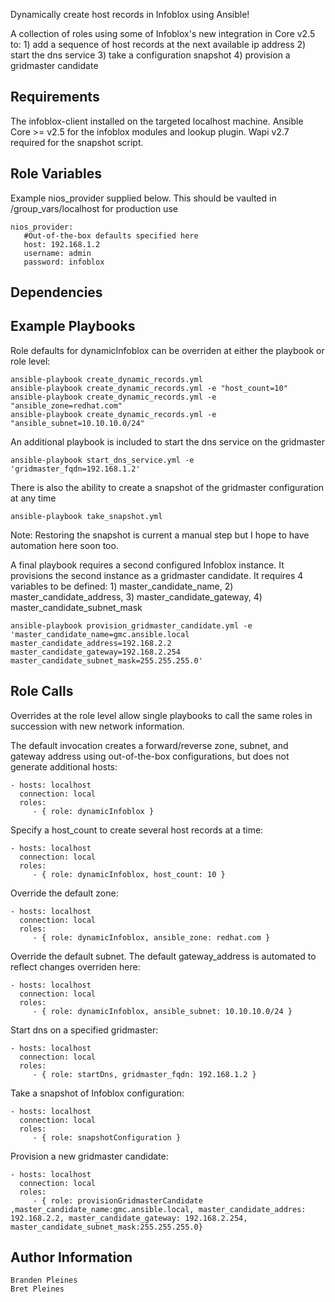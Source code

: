 Dynamically create host records in Infoblox using Ansible!

A collection of roles using some of Infoblox's new integration in Core v2.5 to:  1) add a sequence of host records at the next available ip address 2) start the dns service 3) take a configuration snapshot 4) provision a gridmaster candidate

Requirements
------------

The infoblox-client installed on the targeted localhost machine. Ansible Core >= v2.5 for the infoblox modules and lookup plugin. Wapi v2.7 required for the snapshot script.

Role Variables
--------------
Example nios_provider supplied below. This should be vaulted in /group_vars/localhost for production use

```
nios_provider:
   #Out-of-the-box defaults specified here
   host: 192.168.1.2
   username: admin
   password: infoblox
```
Dependencies
------------

Example Playbooks
-----------------
Role defaults for dynamicInfoblox can be overriden at either the playbook or role level:

```
ansible-playbook create_dynamic_records.yml
ansible-playbook create_dynamic_records.yml -e "host_count=10"
ansible-playbook create_dynamic_records.yml -e "ansible_zone=redhat.com"
ansible-playbook create_dynamic_records.yml -e "ansible_subnet=10.10.10.0/24"
```

An additional playbook is included to start the dns service on the gridmaster
```
ansible-playbook start_dns_service.yml -e 'gridmaster_fqdn=192.168.1.2'
```

There is also the ability to create a snapshot of the gridmaster configuration at any time
```
ansible-playbook take_snapshot.yml
```

Note: Restoring the snapshot is current a manual step but I hope to have automation here soon too.

A final playbook requires a second configured Infoblox instance. It provisions the second instance as a gridmaster candidate. It requires 4 variables to be defined: 1) master_candidate_name, 2) master_candidate_address, 3) master_candidate_gateway, 4) master_candidate_subnet_mask
```
ansible-playbook provision_gridmaster_candidate.yml -e 'master_candidate_name=gmc.ansible.local master_candidate_address=192.168.2.2 master_candidate_gateway=192.168.2.254 master_candidate_subnet_mask=255.255.255.0'
```

Role Calls
-----------------
Overrides at the role level allow single playbooks to call the same roles in succession with new network information.

The default invocation creates a forward/reverse zone, subnet, and gateway address using out-of-the-box configurations, but does not generate additional hosts:

    - hosts: localhost
      connection: local
      roles:
         - { role: dynamicInfoblox }

Specify a host_count to create several host records at a time:

    - hosts: localhost
      connection: local
      roles:
         - { role: dynamicInfoblox, host_count: 10 }

Override the default zone:

    - hosts: localhost
      connection: local
      roles:
         - { role: dynamicInfoblox, ansible_zone: redhat.com }

Override the default subnet. The default gateway_address is automated to reflect changes overriden here:

    - hosts: localhost
      connection: local
      roles:
         - { role: dynamicInfoblox, ansible_subnet: 10.10.10.0/24 }

Start dns on a specified gridmaster:

    - hosts: localhost
      connection: local
      roles:
         - { role: startDns, gridmaster_fqdn: 192.168.1.2 }

Take a snapshot of Infoblox configuration:

    - hosts: localhost
      connection: local
      roles:
         - { role: snapshotConfiguration }

Provision a new gridmaster candidate:

    - hosts: localhost
      connection: local
      roles:
         - { role: provisionGridmasterCandidate ,master_candidate_name:gmc.ansible.local, master_candidate_addres: 192.168.2.2, master_candidate_gateway: 192.168.2.254, master_candidate_subnet_mask:255.255.255.0}


Author Information
------------------
```
Branden Pleines
Bret Pleines
```
